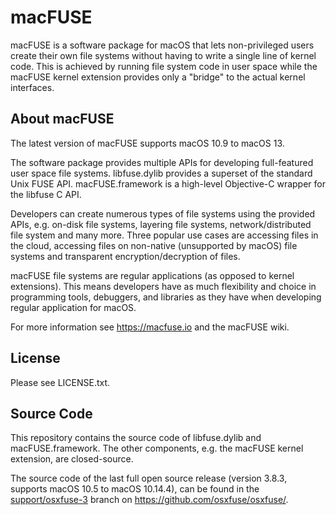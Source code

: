 macFUSE
=======

macFUSE is a software package for macOS that lets non-privileged users create their own file systems without having to write a single line of kernel code. This is achieved by running file system code in user space while the macFUSE kernel extension provides only a "bridge" to the actual kernel interfaces.

About macFUSE
-------------

The latest version of macFUSE supports macOS 10.9 to macOS 13.

The software package provides multiple APIs for developing full-featured user space file systems. libfuse.dylib provides a superset of the standard Unix FUSE API. macFUSE.framework is a high-level Objective-C wrapper for the libfuse C API.

Developers can create numerous types of file systems using the provided APIs, e.g. on-disk file systems, layering file systems, network/distributed file system and many more. Three popular use cases are accessing files in the cloud, accessing files on non-native (unsupported by macOS) file systems and transparent encryption/decryption of files.

macFUSE file systems are regular applications (as opposed to kernel extensions). This means developers have as much flexibility and choice in programming tools, debuggers, and libraries as they have when developing regular application for macOS.

For more information see https://macfuse.io and the macFUSE wiki.

License
-------

Please see LICENSE.txt.

Source Code
-----------

This repository contains the source code of libfuse.dylib and macFUSE.framework. The other components, e.g. the macFUSE kernel extension, are closed-source.    

The source code of the last full open source release (version 3.8.3, supports macOS 10.5 to macOS 10.14.4), can be found in the [support/osxfuse-3](https://github.com/osxfuse/osxfuse/tree/support/osxfuse-3) branch on https://github.com/osxfuse/osxfuse/.

